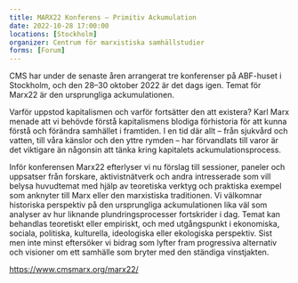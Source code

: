 ```yaml
---
title: MARX22 Konferens – Primitiv Ackumulation
date: 2022-10-28 17:00:00
locations: [Stockholm]
organizer: Centrum för marxistiska samhällstudier
forms: [Forum]
---
```

CMS har under de senaste åren arrangerat tre konferenser på ABF-huset i Stockholm, och den 28–30 oktober 2022 är det dags igen. Temat för Marx22 är den ursprungliga ackumulationen.

Varför uppstod kapitalismen och varför fortsätter den att existera? Karl Marx menade att vi behövde förstå kapitalismens blodiga förhistoria för att kunna förstå och förändra samhället i framtiden. I en tid där allt – från sjukvård och vatten, till våra känslor och den yttre rymden – har förvandlats till varor är det viktigare än någonsin att tänka kring kapitalets ackumulationsprocess.

Inför konferensen Marx22 efterlyser vi nu förslag till sessioner, paneler och uppsatser från forskare, aktivistnätverk och andra intresserade som vill belysa huvudtemat med hjälp av teoretiska verktyg och praktiska exempel som anknyter till Marx eller den marxistiska traditionen. Vi välkomnar historiska perspektiv på den ursprungliga ackumulationen lika väl som analyser av hur liknande plundringsprocesser fortskrider i dag. Temat kan behandlas teoretiskt eller empiriskt, och med utgångspunkt i ekonomiska, sociala, politiska, kulturella, ideologiska eller ekologiska perspektiv. Sist men inte minst eftersöker vi bidrag som lyfter fram progressiva alternativ och visioner om ett samhälle som bryter med den ständiga vinstjakten.

https://www.cmsmarx.org/marx22/